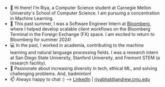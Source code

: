 - 👋 Hi there! I’m Riya, a Computer Science student at Carnegie Mellon University's School of Computer Science. I am pursuing a concentration in Machine Learning.
- 💼 This past summer, I was a Software Engineer Intern at [Bloomberg](https://github.com/bloomberg), where I helped develop scalable client workflows on the Bloomberg Terminal in the Foreign Exchange (FX) space. I am excited to return to Bloomberg for summer 2024!
- 💻 In the past, I worked in academia, contributing to the machine learning and natural language processing fields. I was a research intern at San Diego State University, Stanford University, and Fremont STEM (a research facility).
- 💜 Passionate about increasing diversity in tech, ethical ML, and solving challenging problems. And, badminton!
- 📫 Always happy to chat :) --> [LinkedIn](https://www.linkedin.com/in/riya-bhatia1/) | riyabhat@andrew.cmu.edu
